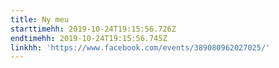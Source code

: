 ```yaml
---
title: Ny meu
starttimehh: 2019-10-24T19:15:56.726Z
endtimehh: 2019-10-24T19:15:56.745Z
linkhh: 'https://www.facebook.com/events/389080962027025/'
---
```


